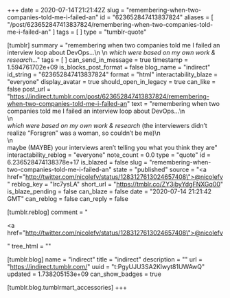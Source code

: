 +++
date = 2020-07-14T21:21:42Z
slug = "remembering-when-two-companies-told-me-i-failed-an"
id = "623652847413837824"
aliases = [ "/post/623652847413837824/remembering-when-two-companies-told-me-i-failed-an" ]
tags = [ ]
type = "tumblr-quote"

[tumblr]
summary = "remembering when two companies told me I failed an interview loop about DevOps…\n \n *which were based on my own work & research*..."
tags = [ ]
can_send_in_message = true
timestamp = 1.594761702e+09
is_blocks_post_format = false
blog_name = "indirect"
id_string = "623652847413837824"
format = "html"
interactability_blaze = "everyone"
display_avatar = true
should_open_in_legacy = true
can_like = false
post_url = "https://indirect.tumblr.com/post/623652847413837824/remembering-when-two-companies-told-me-i-failed-an"
text = "remembering when two companies told me I failed an interview loop about DevOps&hellip;\n<br/>\n<br/>*which were based on my own work &amp; research* (the interviewers didn&rsquo;t realize &ldquo;Forsgren&rdquo; was a woman, so couldn&rsquo;t be me)\n<br/>\n<br/>maybe (MAYBE) your interviews aren&rsquo;t telling you what you think they are"
interactability_reblog = "everyone"
note_count = 0.0
type = "quote"
id = 6.236528474138378e+17
is_blazed = false
slug = "remembering-when-two-companies-told-me-i-failed-an"
state = "published"
source = "<a href=\"http://twitter.com/nicolefv/status/1283127613024657408\">@nicolefv</a>"
reblog_key = "lrc7ysLA"
short_url = "https://tmblr.co/ZY3jbyYdgFNXGq00"
is_blaze_pending = false
can_blaze = false
date = "2020-07-14 21:21:42 GMT"
can_reblog = false
can_reply = false

[tumblr.reblog]
comment = "<p><a href=\"http://twitter.com/nicolefv/status/1283127613024657408\">@nicolefv</a></p>"
tree_html = ""

[tumblr.blog]
name = "indirect"
title = "indirect"
description = ""
url = "https://indirect.tumblr.com/"
uuid = "t:PgyUJU3SA2Klwyt81UWAwQ"
updated = 1.738205153e+09
can_show_badges = true

[tumblr.blog.tumblrmart_accessories]
+++
